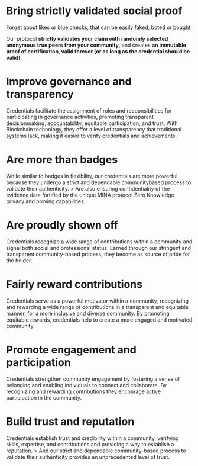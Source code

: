 # Bring strictly validated social proof

Forget about likes or blue checks, that can be easily faked, boted or bought. 

Our protocol <b>strictly validates your claim with randomly selected anonymous true peers from your community</b>, and creates <b>an immutable proof of certification, valid forever (or as long as the credential should be valid)</b>.

# Improve governance and transparency

Credentials facilitate the assignment of roles and responsibilities for participating in governance activities, promoting transparent decisionmaking, accountability, equitable participation, and trust. With Blockchain technology, they offer a level of transparency that traditional systems lack, making it easier to verify credentials and achievements.

# Are more than badges

While similar to badges in flexibility, our credentials are more powerful because they undergo a strict and dependable communitybased process to validate their authenticity. > Are also ensuring confidentiality of the evidence data fortified by the unique MINA protocol Zero Knowledge privacy and proving capabilities.

# Are proudly shown off

Credentials recognize a wide range of contributions within a community and signal both social and professional status. Earned through our stringent and transparent community-based process, they become as source of pride for the holder.

# Fairly reward contributions

Credentials serve as a powerful motivator within a community, recognizing and rewarding a wide range of contributions in a transparent and equitable manner, for a more inclusive and diverse community. By promoting equitable rewards, credentials help to create a more engaged and motivated community

# Promote engagement and participation

Credentials strengthen community engagement by fostering a sense of belonging and enabling individuals to connect and collaborate. By recognizing and rewarding contributions they encourage active participation in the community.

# Build trust and reputation

Credentials establish trust and credibility within a community, verifying skills, expertise, and contributions and providing a way to establish a reputation. > And our strict and dependable community-based process to validate their authenticity provides an unprecedented level of trust.




